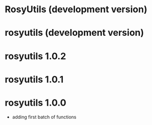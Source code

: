 # RosyUtils (development version)

# rosyutils (development version)

# rosyutils 1.0.2

# rosyutils 1.0.1

# rosyutils 1.0.0

* adding first batch of functions
